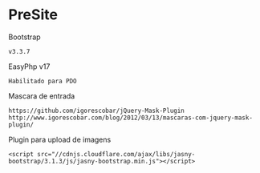 # PreSite

Bootstrap

    v3.3.7

EasyPhp
v17

    Habilitado para PDO

Mascara de entrada

    https://github.com/igorescobar/jQuery-Mask-Plugin
    http://www.igorescobar.com/blog/2012/03/13/mascaras-com-jquery-mask-plugin/
    
Plugin para upload de imagens
    <link rel="stylesheet" href="//cdnjs.cloudflare.com/ajax/libs/jasny-bootstrap/3.1.3/css/jasny-bootstrap.min.css">

    <script src="//cdnjs.cloudflare.com/ajax/libs/jasny-bootstrap/3.1.3/js/jasny-bootstrap.min.js"></script>

